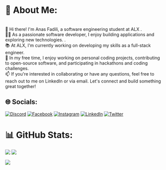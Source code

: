 # 💫 About Me:
<br>👋 Hi there! I'm Anas Fadili, a software engineering student at ALX .<br>👨‍💻 As a passionate software developer, I enjoy building applications and exploring new technologies. .<br>📚 At ALX, I'm currently working on developing my skills as a full-stack engineer.<br>🚀 In my free time, I enjoy working on personal coding projects, contributing to open-source software, and participating in hackathons and coding challenges.<br>📫 If you're interested in collaborating or have any questions, feel free to reach out to me on LinkedIn or via email. Let's connect and build something great together!


## 🌐 Socials:
[![Discord](https://img.shields.io/badge/Discord-%237289DA.svg?logo=discord&logoColor=white)](https://discord.gg/anasfadili#3619) [![Facebook](https://img.shields.io/badge/Facebook-%231877F2.svg?logo=Facebook&logoColor=white)](https://facebook.com/anas.fadili.50115) [![Instagram](https://img.shields.io/badge/Instagram-%23E4405F.svg?logo=Instagram&logoColor=white)](https://instagram.com/0anas_) [![LinkedIn](https://img.shields.io/badge/LinkedIn-%230077B5.svg?logo=linkedin&logoColor=white)](https://linkedin.com/in/anas-fadili-180ba91a9) [![Twitter](https://img.shields.io/badge/Twitter-%231DA1F2.svg?logo=Twitter&logoColor=white)](https://twitter.com/0anas__) 
# 📊 GitHub Stats:
![](https://github-readme-stats.vercel.app/api?username=AnasThesuper&theme=dark&hide_border=false&include_all_commits=false&count_private=false)
![](https://github-readme-streak-stats.herokuapp.com/?user=AnasThesuper&theme=dark&hide_border=false)<br/>


[![](https://visitcount.itsvg.in/api?id=AnasThesuper&icon=5&color=12)](https://visitcount.itsvg.in)

<!-- Proudly created with GPRM ( https://gprm.itsvg.in ) -->
